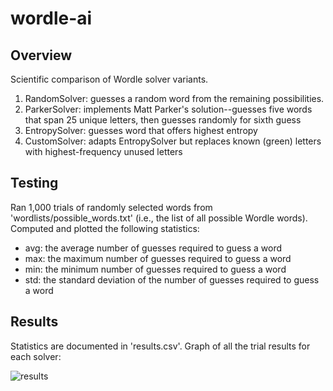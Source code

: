 # wordle-ai

## Overview

Scientific comparison of Wordle solver variants. 

1. RandomSolver: guesses a random word from the remaining possibilities.
2. ParkerSolver: implements Matt Parker's solution--guesses five words that span 25 unique letters, then guesses randomly for sixth guess
3. EntropySolver: guesses word that offers highest entropy
4. CustomSolver: adapts EntropySolver but replaces known (green) letters with highest-frequency unused letters

## Testing

Ran 1,000 trials of randomly selected words from 'wordlists/possible_words.txt' (i.e., the list of all possible Wordle words). Computed and plotted the following statistics: 
* avg: the average number of guesses required to guess a word
* max: the maximum number of guesses required to guess a word
* min: the minimum number of guesses required to guess a word
* std: the standard deviation of the number of guesses required to guess a word

## Results

Statistics are documented in 'results.csv'. Graph of all the trial results for each solver:

![results](https://github.com/DarthBaguette/wordle-ai/assets/46388019/5be8a9ce-b338-44b8-80b3-7809ac360d1f)
